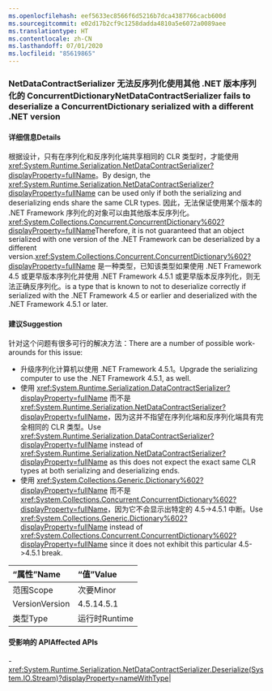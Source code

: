 ```yaml
---
ms.openlocfilehash: eef5633ec8566f6d5216b7dca4387766cacb600d
ms.sourcegitcommit: e02d17b2cf9c1258dadda4810a5e6072a0089aee
ms.translationtype: HT
ms.contentlocale: zh-CN
ms.lasthandoff: 07/01/2020
ms.locfileid: "85619865"
---
```

### <a name="netdatacontractserializer-fails-to-deserialize-a-concurrentdictionary-serialized-with-a-different-net-version"></a><span data-ttu-id="70e21-101">NetDataContractSerializer 无法反序列化使用其他 .NET 版本序列化的 ConcurrentDictionary</span><span class="sxs-lookup"><span data-stu-id="70e21-101">NetDataContractSerializer fails to deserialize a ConcurrentDictionary serialized with a different .NET version</span></span>

#### <a name="details"></a><span data-ttu-id="70e21-102">详细信息</span><span class="sxs-lookup"><span data-stu-id="70e21-102">Details</span></span>

<span data-ttu-id="70e21-103">根据设计，只有在序列化和反序列化端共享相同的 CLR 类型时，才能使用 <xref:System.Runtime.Serialization.NetDataContractSerializer?displayProperty=fullName>。</span><span class="sxs-lookup"><span data-stu-id="70e21-103">By design, the <xref:System.Runtime.Serialization.NetDataContractSerializer?displayProperty=fullName> can be used only if both the serializing and deserializing ends share the same CLR types.</span></span> <span data-ttu-id="70e21-104">因此，无法保证使用某个版本的 .NET Framework 序列化的对象可以由其他版本反序列化。<xref:System.Collections.Concurrent.ConcurrentDictionary%602?displayProperty=fullName></span><span class="sxs-lookup"><span data-stu-id="70e21-104">Therefore, it is not guaranteed that an object serialized with one version of the .NET Framework can be deserialized by a different version.<xref:System.Collections.Concurrent.ConcurrentDictionary%602?displayProperty=fullName></span></span> <span data-ttu-id="70e21-105">是一种类型，已知该类型如果使用 .NET Framework 4.5 或更早版本序列化并使用 .NET Framework 4.5.1 或更早版本反序列化，则无法正确反序列化。</span><span class="sxs-lookup"><span data-stu-id="70e21-105">is a type that is known to not to deserialize correctly if serialized with the .NET Framework 4.5 or earlier and deserialized with the .NET Framework 4.5.1 or later.</span></span>

#### <a name="suggestion"></a><span data-ttu-id="70e21-106">建议</span><span class="sxs-lookup"><span data-stu-id="70e21-106">Suggestion</span></span>

<span data-ttu-id="70e21-107">针对这个问题有很多可行的解决方法：</span><span class="sxs-lookup"><span data-stu-id="70e21-107">There are a number of possible work-arounds for this issue:</span></span><ul><li><span data-ttu-id="70e21-108">升级序列化计算机以使用 .NET Framework 4.5.1。</span><span class="sxs-lookup"><span data-stu-id="70e21-108">Upgrade the serializing computer to use the .NET Framework 4.5.1, as well.</span></span></li><li><span data-ttu-id="70e21-109">使用 <xref:System.Runtime.Serialization.DataContractSerializer?displayProperty=fullName> 而不是 <xref:System.Runtime.Serialization.NetDataContractSerializer?displayProperty=fullName>，因为这并不指望在序列化端和反序列化端具有完全相同的 CLR 类型。</span><span class="sxs-lookup"><span data-stu-id="70e21-109">Use <xref:System.Runtime.Serialization.DataContractSerializer?displayProperty=fullName> instead of <xref:System.Runtime.Serialization.NetDataContractSerializer?displayProperty=fullName> as this does not expect the exact same CLR types at both serializing and deserializing ends.</span></span></li><li><span data-ttu-id="70e21-110">使用 <xref:System.Collections.Generic.Dictionary%602?displayProperty=fullName> 而不是 <xref:System.Collections.Concurrent.ConcurrentDictionary%602?displayProperty=fullName>，因为它不会显示出特定的 4.5-&gt;4.5.1 中断。</span><span class="sxs-lookup"><span data-stu-id="70e21-110">Use <xref:System.Collections.Generic.Dictionary%602?displayProperty=fullName> instead of <xref:System.Collections.Concurrent.ConcurrentDictionary%602?displayProperty=fullName> since it does not exhibit this particular 4.5-&gt;4.5.1 break.</span></span></li></ul>

| <span data-ttu-id="70e21-111">“属性”</span><span class="sxs-lookup"><span data-stu-id="70e21-111">Name</span></span>    | <span data-ttu-id="70e21-112">“值”</span><span class="sxs-lookup"><span data-stu-id="70e21-112">Value</span></span>       |
|:--------|:------------|
| <span data-ttu-id="70e21-113">范围</span><span class="sxs-lookup"><span data-stu-id="70e21-113">Scope</span></span>   |<span data-ttu-id="70e21-114">次要</span><span class="sxs-lookup"><span data-stu-id="70e21-114">Minor</span></span>|
|<span data-ttu-id="70e21-115">Version</span><span class="sxs-lookup"><span data-stu-id="70e21-115">Version</span></span>|<span data-ttu-id="70e21-116">4.5.1</span><span class="sxs-lookup"><span data-stu-id="70e21-116">4.5.1</span></span>|
|<span data-ttu-id="70e21-117">类型</span><span class="sxs-lookup"><span data-stu-id="70e21-117">Type</span></span>|<span data-ttu-id="70e21-118">运行时</span><span class="sxs-lookup"><span data-stu-id="70e21-118">Runtime</span></span>

#### <a name="affected-apis"></a><span data-ttu-id="70e21-119">受影响的 API</span><span class="sxs-lookup"><span data-stu-id="70e21-119">Affected APIs</span></span>

-<xref:System.Runtime.Serialization.NetDataContractSerializer.Deserialize(System.IO.Stream)?displayProperty=nameWithType></li></ul>|
